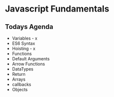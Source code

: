 # Javascript Fundamentals

## Todays Agenda
- Variables - x
- ES6 Syntax 
- Hoisting - x
- Functions
- Default Arguments
- Arrow Functions
- DataTypes
- Return
- Arrays
- callbacks
- Objects
